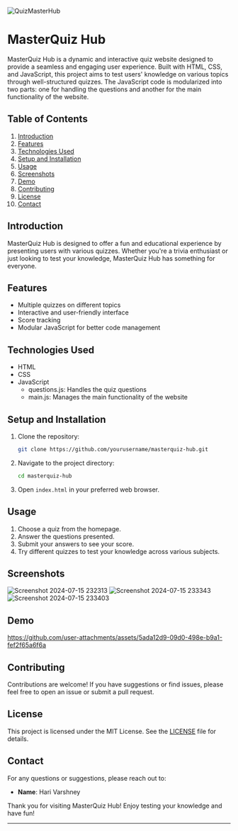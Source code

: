 ![QuizMasterHub](https://socialify.git.ci/harivarshney/QuizMasterHub/image?description=1&forks=1&issues=1&language=1&name=1&owner=1&pattern=Circuit%20Board&pulls=1&stargazers=1&theme=Dark)
# MasterQuiz Hub

MasterQuiz Hub is a dynamic and interactive quiz website designed to provide a seamless and engaging user experience. Built with HTML, CSS, and JavaScript, this project aims to test users' knowledge on various topics through well-structured quizzes. The JavaScript code is modularized into two parts: one for handling the questions and another for the main functionality of the website.

## Table of Contents
1. [Introduction](#introduction)
2. [Features](#features)
3. [Technologies Used](#technologies-used)
4. [Setup and Installation](#setup-and-installation)
5. [Usage](#usage)
6. [Screenshots](#screenshots)
7. [Demo](#demo)
8. [Contributing](#contributing)
9. [License](#license)
10. [Contact](#contact)

## Introduction
MasterQuiz Hub is designed to offer a fun and educational experience by presenting users with various quizzes. Whether you're a trivia enthusiast or just looking to test your knowledge, MasterQuiz Hub has something for everyone.

## Features
- Multiple quizzes on different topics
- Interactive and user-friendly interface
- Score tracking
- Modular JavaScript for better code management

## Technologies Used
- HTML
- CSS
- JavaScript
  - questions.js: Handles the quiz questions
  - main.js: Manages the main functionality of the website

## Setup and Installation
1. Clone the repository:
   ```sh
   git clone https://github.com/yourusername/masterquiz-hub.git
   ```
2. Navigate to the project directory:
   ```sh
   cd masterquiz-hub
   ```
3. Open `index.html` in your preferred web browser.

## Usage
1. Choose a quiz from the homepage.
2. Answer the questions presented.
3. Submit your answers to see your score.
4. Try different quizzes to test your knowledge across various subjects.

## Screenshots
![Screenshot 2024-07-15 232313](https://github.com/user-attachments/assets/c682653b-ae56-4786-858d-ebfc7e1657e3)
![Screenshot 2024-07-15 233343](https://github.com/user-attachments/assets/d666534f-e433-4935-85b0-a48fb1507f8e)
![Screenshot 2024-07-15 233403](https://github.com/user-attachments/assets/907d781c-7bbd-4f30-958f-893aaf9f594e)

## Demo
https://github.com/user-attachments/assets/5ada12d9-09d0-498e-b9a1-fef2f65a6f6a

## Contributing
Contributions are welcome! If you have suggestions or find issues, please feel free to open an issue or submit a pull request.

## License
This project is licensed under the MIT License. See the [LICENSE](LICENSE) file for details.

## Contact
For any questions or suggestions, please reach out to:
- **Name**: Hari Varshney


Thank you for visiting MasterQuiz Hub! Enjoy testing your knowledge and have fun!

---

